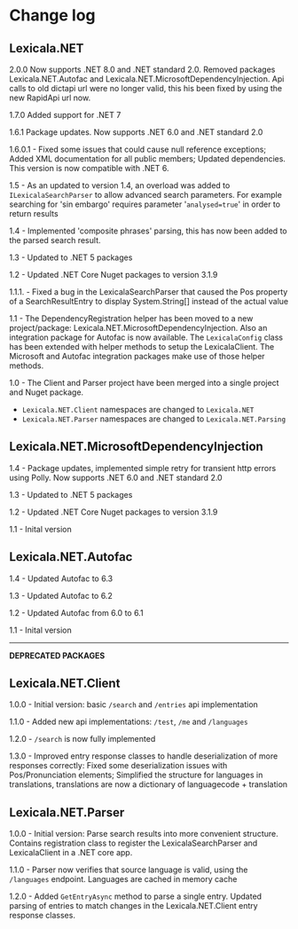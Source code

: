 # Change log 
## Lexicala.NET
2.0.0 Now supports .NET 8.0 and .NET standard 2.0. Removed packages Lexicala.NET.Autofac and Lexicala.NET.MicrosoftDependencyInjection. Api calls to old dictapi url were no longer valid, this his been fixed by using the new RapidApi url now. 

1.7.0 Added support for .NET 7

1.6.1 Package updates. Now supports .NET 6.0 and .NET standard 2.0

1.6.0.1 - Fixed some issues that could cause null reference exceptions; Added XML documentation for all public members; Updated dependencies. This version is now compatible with .NET 6. 

1.5 - As an updated to version 1.4, an overload was added to `ILexicalaSearchParser` to allow advanced search parameters. For example searching for 'sin embargo' requires parameter '`analysed=true`' in order to return results

1.4 - Implemented 'composite phrases' parsing, this has now been added to the parsed search result. 

1.3 - Updated to .NET 5 packages

1.2 - Updated .NET Core Nuget packages to version 3.1.9

1.1.1. - Fixed a bug in the LexicalaSearchParser that caused the Pos property of a SearchResultEntry to display System.String[] instead of the actual value

1.1 - The DependencyRegistration helper has been moved to a new project/package: Lexicala.NET.MicrosoftDependencyInjection. Also an integration package for Autofac is now available. The `LexicalaConfig` class has been extended with helper methods to setup the LexicalaClient. The Microsoft and Autofac integration packages make use of those helper methods. 

1.0 - The Client and Parser project have been merged into a single project and Nuget package. 
- `Lexicala.NET.Client` namespaces are changed to `Lexicala.NET`
- `Lexicala.NET.Parser` namespaces are changed to `Lexicala.NET.Parsing`

## Lexicala.NET.MicrosoftDependencyInjection
1.4 - Package updates, implemented simple retry for transient http errors using Polly. Now supports .NET 6.0 and .NET standard 2.0

1.3 - Updated to .NET 5 packages

1.2 - Updated .NET Core Nuget packages to version 3.1.9

1.1 - Inital version

## Lexicala.NET.Autofac
1.4 - Updated Autofac to 6.3

1.3 - Updated Autofac to 6.2

1.2 - Updated Autofac from 6.0 to 6.1

1.1 - Inital version


***

**DEPRECATED PACKAGES**
## Lexicala.NET.Client
1.0.0 - Initial version: basic `/search` and `/entries` api implementation

1.1.0 - Added new api implementations: `/test`, `/me` and `/languages`

1.2.0 - `/search` is now fully implemented

1.3.0 - Improved entry response classes to handle deserialization of more responses correctly: Fixed some deserialization issues with Pos/Pronunciation elements; Simplified the structure for languages in translations, translations are now a dictionary of languagecode + translation

## Lexicala.NET.Parser
1.0.0 - Initial version: Parse search results into more convenient structure. Contains registration class to register the LexicalaSearchParser and LexicalaClient in a .NET core app. 

1.1.0 - Parser now verifies that source language is valid, using the  `/languages` endpoint. Languages are cached in memory cache

1.2.0 - Added `GetEntryAsync` method to parse a single entry. Updated parsing of entries to match changes in the Lexicala.NET.Client entry response classes.
